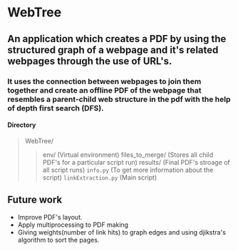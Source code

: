 # WebTree

## An application which creates a PDF by using the structured graph of a webpage and it's related webpages through the use of URL's.

### It uses the connection between webpages to join them together and create an offline PDF of the webpage that resembles a parent-child web structure in the pdf with the help of depth first search (DFS).

#### Directory
>WebTree/
>>env/ (Virtual environment)
>>files_to_merge/ (Stores all child PDF's for a particular script run)
>>results/ (Final PDF's stroage of all script runs)
>>`info.py` (To get more information about the script)
>>`linkExtraction.py` (Main script)	

## Future work
- Improve PDF's layout.
- Apply multiprocessing to PDF making
- Giving weights(number of link hits) to graph edges and using djikstra's algorithm to sort the pages.